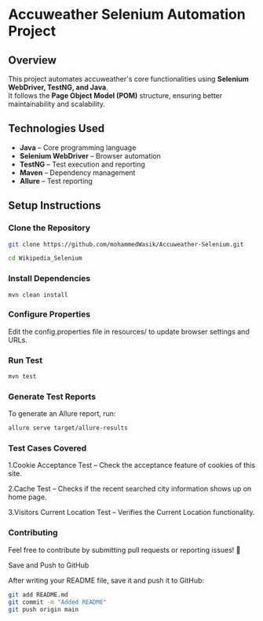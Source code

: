 # Accuweather Selenium Automation Project

## Overview
This project automates accuweather's core functionalities using **Selenium WebDriver, TestNG, and Java**.  
It follows the **Page Object Model (POM)** structure, ensuring better maintainability and scalability.


## Technologies Used
- **Java** – Core programming language
- **Selenium WebDriver** – Browser automation
- **TestNG** – Test execution and reporting
- **Maven** – Dependency management
- **Allure** – Test reporting

## Setup Instructions

### Clone the Repository
```sh
git clone https://github.com/mohammedWasik/Accuweather-Selenium.git

cd Wikipedia_Selenium

```
### Install Dependencies

```
mvn clean install
```
### Configure Properties
Edit the config.properties file in resources/ to update browser settings and URLs.

### Run Test

```sh
mvn test
```
### Generate Test Reports
To generate an Allure report, run:

```sh
allure serve target/allure-results
```


### Test Cases Covered
1.Cookie Acceptance Test – Check the acceptance feature of cookies of this site.

2.Cache Test – Checks if the recent searched city information shows up on home page.

3.Visitors Current Location Test – Verifies the Current Location functionality.


### Contributing
Feel free to contribute by submitting pull requests or reporting issues! 🚀

 Save and Push to GitHub

After writing your README file, save it and push it to GitHub:  

```sh
git add README.md
git commit -m "Added README"
git push origin main
```
